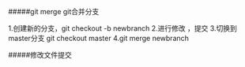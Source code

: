 #####git merge git合并分支

1.创建新的分支，git checkout -b newbranch
2.进行修改 ，提交
3.切换到master分支 git checkout master
4.git merge newbranch

#####修改文件提交